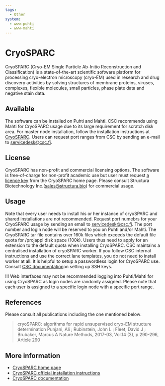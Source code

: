 ```yaml
---
tags:
  - Other
system:
  - www-puhti
  - www-mahti
---
```


# CryoSPARC

CryoSPARC (Cryo-EM Single Particle Ab-Initio Reconstruction and Classification) is a state-of-the-art scientific software platform for processing cryo-electron microscopy (cryo-EM) used in research and drug discovery activities by solving structures of membrane proteins, viruses, complexes, flexible molecules, small particles, phase plate data and negative stain data.


## Available

 The software can be installed on Puhti and Mahti. CSC recommends using Mahti for CryoSPARC usage due to its large requirement for scratch disk area. For master node installation, follow the installation instructions at [CryoSPARC](https://cryosparc.com/docs/reference/install/). Users can request port ranges from CSC by sending an e-mail to <servicedesk@csc.fi>.


## License

CryoSPARC has non-profit and commercial licensing options. The software is free-of-charge for non-profit academic use but user must request [a licence key](https://cryosparc.com/download/) from the CryoSPARC home page. Please consult Structura Biotechnology Inc.(<sales@structura.bio>) for commercial usage.


## Usage

Note that every user needs to install his or her instance of cryoSPARC and shared installations are not recommended. Request port numebrs for your CryoSPARC usage by sending an email to <servicedesk@csc.fi>. The port number and login node will be reserved to you on Puhti and/or Mahti. The CryoSPARC tar file contains over 160k files which exceeds the default file quota for /projappl disk space (100k). Users thus need to apply for an extension to the default quota when installing CryoSPARC. CSC maintains a centralised installation of cryoSPARC worker. If you follow CSC internal instructions and use the correct lane templates, you do not need to install worker at all. It is helpful to setup a passwordless login for CryoSPARC use. Consult  [CSC documentation](../computing/connecting.md)on setting up SSH keys.


!!! Web interfaces may not be recommended logging into Puhti/Mahti for using CryoSPARC as login nodes are randomly assigned. Please note that each user is assigned to a specific login node with a specific port range. 


## References

Please consult all publications including the one mentioned below:

> cryoSPARC: algorithms for rapid unsupervised cryo-EM structure determination
Punjani, Ali ; Rubinstein, John L ; Fleet, David J ; Brubaker, Marcus A
Nature Methods, 2017-03, Vol.14 (3), p.290-296, Article 290


## More information

- [CryoSPARC home page](https://cryosparc.com/)
- [CryoSPARC official installation instructions](https://guide.cryosparc.com/setup-configuration-and-management/how-to-download-install-and-configure)
- [CryoSPARC documentation](https://guide.cryosparc.com/)  

